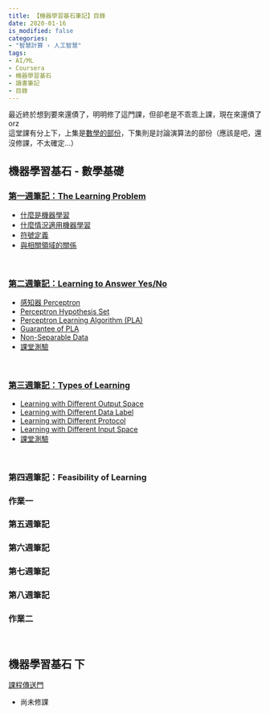 ```yaml
---
title: 【機器學習基石筆記】目錄
date: 2020-01-16
is_modified: false
categories:
- "智慧計算 › 人工智慧"
tags:
- AI/ML
- Coursera
- 機器學習基石
- 讀書筆記
- 目錄
--- 
```


最近終於想到要來還債了，明明修了這門課，但卻老是不乖乖上課，現在來還債了 orz  
這堂課有分上下，上集是[數學的部份](https://www.coursera.org/learn/ntumlone-mathematicalfoundations)，下集則是討論演算法的部份（應該是吧，還沒修課，不太確定...）

<!--more-->
## 機器學習基石 - 數學基礎 

### [第一週筆記：The Learning Problem](/Machine-Learning-Foundations-Study-Notes-Mathematical-Foundations-Week1)
- [什麼是機器學習](/Machine-Learning-Foundations-Study-Notes-Mathematical-Foundations-Week1#什麼是機器學習)
- [什麼情況適用機器學習](/Machine-Learning-Foundations-Study-Notes-Mathematical-Foundations-Week1#什麼情況適用機器學習)
- [符號定義](/Machine-Learning-Foundations-Study-Notes-Mathematical-Foundations-Week1#符號定義)
- [與相關領域的關係](/Machine-Learning-Foundations-Study-Notes-Mathematical-Foundations-Week1#與相關領域的關係)

<br>

### [第二週筆記：Learning to Answer Yes/No](/Machine-Learning-Foundations-Study-Notes-Mathematical-Foundations-Week2)
- [感知器 Perceptron](/Machine-Learning-Foundations-Study-Notes-Mathematical-Foundations-Week2#感知器-perceptron)
- [Perceptron Hypothesis Set](/Machine-Learning-Foundations-Study-Notes-Mathematical-Foundations-Week2#perceptron-hypothesis-set)
- [Perceptron Learning Algorithm (PLA)](/Machine-Learning-Foundations-Study-Notes-Mathematical-Foundations-Week2#perceptron-learning-algorithm-pla)
- [Guarantee of PLA](/Machine-Learning-Foundations-Study-Notes-Mathematical-Foundations-Week2?view#guarantee-of-pla)
- [Non-Separable Data](/Machine-Learning-Foundations-Study-Notes-Mathematical-Foundations-Week2?view#non-separable-data)
- [課堂測驗](/Machine-Learning-Foundations-Study-Notes-Mathematical-Foundations-Week2#課堂測驗)

<br>

### [第三週筆記：Types of Learning](/Machine-Learning-Foundations-Study-Notes-Mathematical-Foundations-Week3)
-  [Learning with Different Output Space](/Machine-Learning-Foundations-Study-Notes-Mathematical-Foundations-Week3#learning-with-different-output-space)
-  [Learning with Different Data Label](/Machine-Learning-Foundations-Study-Notes-Mathematical-Foundations-Week3#learning-with-different-data-label)
-  [Learning with Different Protocol](/Machine-Learning-Foundations-Study-Notes-Mathematical-Foundations-Week3#learning-with-different-protocol)
-  [Learning with Different Input Space](/Machine-Learning-Foundations-Study-Notes-Mathematical-Foundations-Week3#learning-with-different-input-space)
- [課堂測驗](/Machine-Learning-Foundations-Study-Notes-Mathematical-Foundations-Week3#課堂測驗)

<br>

### 第四週筆記：Feasibility of Learning
### 作業一
### 第五週筆記
### 第六週筆記 
### 第七週筆記 
### 第八週筆記 
### 作業二

<br>

## 機器學習基石 下 
[課程傳送門](https://www.coursera.org/learn/ntumlone-algorithmicfoundations)
- 尚未修課